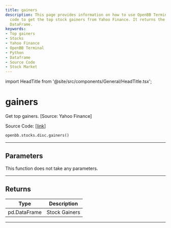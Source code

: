 ```yaml
---
title: gainers
description: This page provides information on how to use OpenBB Terminal Python source
  code to get the top stock gainers from Yahoo Finance. It returns the data in a Pandas
  DataFrame.
keywords:
- Top gainers
- Stocks
- Yahoo Finance
- OpenBB Terminal
- Python
- Dataframe
- Source Code
- Stock Market
---
```


import HeadTitle from '@site/src/components/General/HeadTitle.tsx';

<HeadTitle title="gainers - Disc - Stocks - Reference | OpenBB SDK Docs" />

# gainers

Get top gainers. [Source: Yahoo Finance]

Source Code: [[link](https://github.com/OpenBB-finance/OpenBBTerminal/tree/main/openbb_terminal/stocks/discovery/yahoofinance_model.py#L16)]

```python
openbb.stocks.disc.gainers()
```

---

## Parameters

This function does not take any parameters.

---

## Returns

| Type | Description |
| ---- | ----------- |
| pd.DataFrame | Stock Gainers |
---
